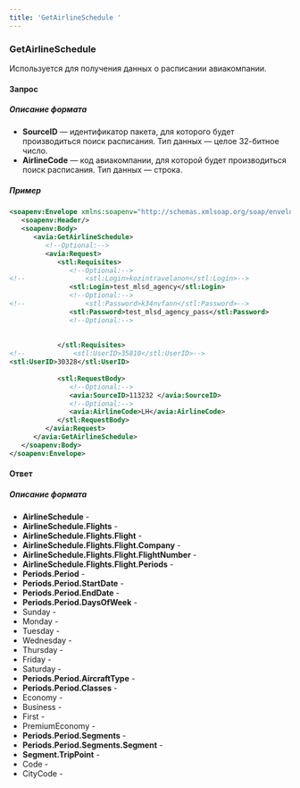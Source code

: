 ```yaml
---
title: 'GetAirlineSchedule '
---
```


### GetAirlineSchedule 

Используется для получения данных о расписании авиакомпании. 

#### Запрос

##### Описание формата

-   **SourceID** — идентификатор пакета, для которого будет производиться поиск расписания. Тип данных — целое 32-битное число.
-   **AirlineCode** — код авиакомпании, для которой будет производиться поиск расписания. Тип данных — строка. 

##### Пример

```xml
<soapenv:Envelope xmlns:soapenv="http://schemas.xmlsoap.org/soap/envelope/" xmlns:avia="http://nemo-ibe.com/Avia" xmlns:stl="http://nemo-ibe.com/STL">
   <soapenv:Header/>
   <soapenv:Body>
      <avia:GetAirlineSchedule>
         <!--Optional:-->
         <avia:Request>
            <stl:Requisites>
               <!--Optional:-->
<!--               <stl:Login>kozintravelanon</stl:Login>-->
               <stl:Login>test_mlsd_agency</stl:Login>
               <!--Optional:-->
<!--               <stl:Password>k34nvfann</stl:Password>-->
               <stl:Password>test_mlsd_agency_pass</stl:Password>
               <!--Optional:-->
            
       
            </stl:Requisites>
<!--            <stl:UserID>35810</stl:UserID>-->
<stl:UserID>30328</stl:UserID>
      
            <stl:RequestBody>
               <!--Optional:-->
               <avia:SourceID>113232 </avia:SourceID>
               <!--Optional:-->
               <avia:AirlineCode>LH</avia:AirlineCode>
            </stl:RequestBody>
         </avia:Request>
      </avia:GetAirlineSchedule>
   </soapenv:Body>
</soapenv:Envelope>
```

#### Ответ

##### Описание формата

-   **AirlineSchedule** - 
-   **AirlineSchedule.Flights** - 
-   **AirlineSchedule.Flights.Flight** - 
-   **AirlineSchedule.Flights.Flight.Company** - 
-   **AirlineSchedule.Flights.Flight.FlightNumber** - 
-   **AirlineSchedule.Flights.Flight.Periods** - 
-   **Periods.Period** - 
-   **Periods.Period.StartDate** - 
-   **Periods.Period.EndDate** - 
-   **Periods.Period.DaysOfWeek** - 
   - Sunday - 
   - Monday - 
   - Tuesday - 
   - Wednesday - 
   - Thursday - 
   - Friday - 
   - Saturday - 
-   **Periods.Period.AircraftType** - 
-   **Periods.Period.Classes** - 
   - Economy -
   - Business -
   - First -
   - PremiumEconomy - 
-   **Periods.Period.Segments** -
-   **Periods.Period.Segments.Segment** - 
-   **Segment.TripPoint** - 
   - Code - 
   - CityCode - 
